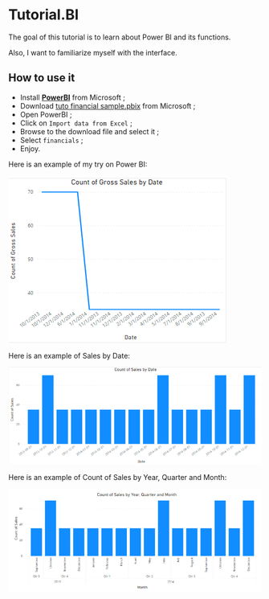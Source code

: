 # Tutorial.BI

The goal of this tutorial is to learn about Power BI and its functions.

Also, I want to familiarize myself with the interface.


## How to use it 

- Install [**PowerBI**](https://powerbi.microsoft.com/en-ca/) from Microsoft ; 
- Download [tuto financial sample.pbix](https://go.microsoft.com/fwlink/?LinkID=521962) from Microsoft ;
- Open PowerBI ;
- Click on `Import data from Excel` ;
- Browse to the download file and select it ;
- Select `financials` ;
- Enjoy.

Here is an example of my try on Power BI:

![Count of gross sales by date](https://github.com/TheRealiPaul/Tutorial.BI/blob/main/count_of_gross_sales_by_date.png?raw=true)

Here is an example of Sales by Date:

![Count of sales by date](https://github.com/TheRealiPaul/Tutorial.BI/raw/main/images/count_of_sales_by_date.png)

Here is an example of Count of Sales by Year, Quarter and Month:

[![Count of Sales by Year, Quarter and Month](https://github.com/TheRealiPaul/Tutorial.BI/blob/main/images/count%20of%20sales%20by%20year,%20quarter%20and%20month.png?raw=true)](https://github.com/TheRealiPaul/Tutorial.BI/blob/main/images/count%20of%20sales%20by%20year,%20quarter%20and%20month.png?raw=true)
